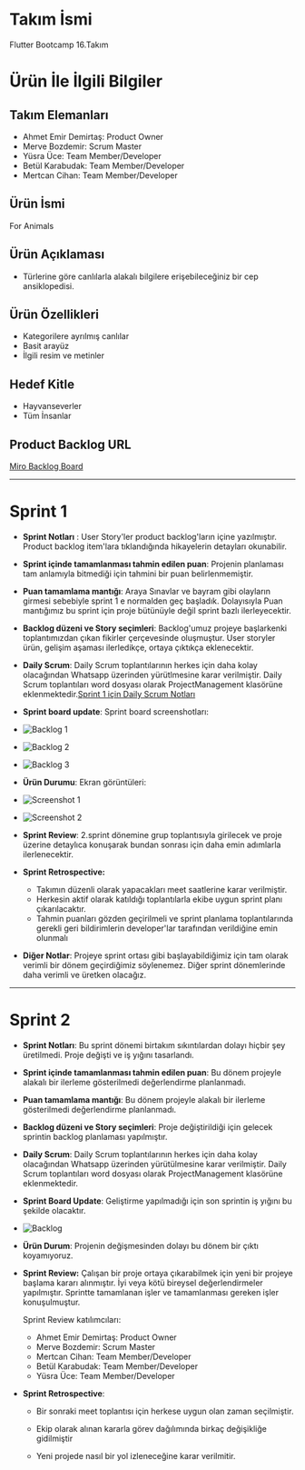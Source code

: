 # **Takım İsmi**
Flutter Bootcamp 16.Takım
# Ürün İle İlgili Bilgiler

## Takım Elemanları

- Ahmet Emir Demirtaş: Product Owner
- Merve Bozdemir: Scrum Master
- Yüsra Üce: Team Member/Developer
- Betül Karabudak: Team Member/Developer
- Mertcan Cihan: Team Member/Developer

## Ürün İsmi
For Animals

## Ürün Açıklaması
 - Türlerine göre canlılarla alakalı bilgilere erişebileceğiniz bir cep ansiklopedisi.

## Ürün Özellikleri

- Kategorilere ayrılmış canlılar
- Basit arayüz
- İlgili resim ve metinler

## Hedef Kitle

- Hayvanseverler
- Tüm İnsanlar 

## Product Backlog URL

[Miro Backlog Board](https://miro.com/app/board/uXjVO4Uc7FE=/)

---

# Sprint 1

- **Sprint Notları** : User Story'ler product backlog'ların içine yazılmıştır. Product backlog item'lara tıklandığında hikayelerin detayları okunabilir.
- **Sprint içinde tamamlanması tahmin edilen puan**: Projenin planlaması tam anlamıyla bitmediği için tahmini bir puan belirlenmemiştir.
- **Puan tamamlama mantığı**: Araya Sınavlar ve bayram gibi olayların girmesi sebebiyle sprint 1 e normalden geç başladık. Dolayısıyla Puan mantığımız bu sprint için proje bütünüyle değil sprint bazlı ilerleyecektir.
- **Backlog düzeni ve Story seçimleri**: Backlog'umuz projeye başlarkenki toplantımızdan çıkan fikirler çerçevesinde oluşmuştur. User storyler ürün, gelişim aşaması ilerledikçe, ortaya çıktıkça eklenecektir.
- **Daily Scrum**: Daily Scrum toplantılarının herkes için daha kolay olacağından Whatsapp üzerinden yürütlmesine karar verilmiştir. Daily Scrum toplantıları word dosyası olarak ProjectManagement klasörüne eklenmektedir.[Sprint 1 için Daily Scrum Notları](https://github.com/Akademi-16-Grup/ForAnimals-Raporlar-ve-Belgeler/raw/main/ProjectManagement/Sprint1Documents/DailyScrumMeetingNotesSprint1.docx)
-  **Sprint board update**: Sprint board screenshotları: 
-  ![Backlog 1](https://github.com/Akademi-16-Grup/ForAnimals-Raporlar-ve-Belgeler/blob/main/ProjectManagement/Sprint1Documents/Backlog1.png)
-  ![Backlog 2](https://github.com/Akademi-16-Grup/ForAnimals-Raporlar-ve-Belgeler/blob/main/ProjectManagement/Sprint1Documents/Backlog2.png)
-  ![Backlog 3](https://github.com/Akademi-16-Grup/ForAnimals-Raporlar-ve-Belgeler/blob/main/ProjectManagement/Sprint1Documents/Backlog3.png)
-  **Ürün Durumu**: Ekran görüntüleri:
-  ![Screenshot 1](https://github.com/Akademi-16-Grup/ForAnimals-Raporlar-ve-Belgeler/blob/main/ProjectManagement/Sprint1Documents/productss%20(1).jpeg)
-  ![Screenshot 2](https://github.com/Akademi-16-Grup/ForAnimals-Raporlar-ve-Belgeler/blob/main/ProjectManagement/Sprint1Documents/productss%20(2).jpeg)
- **Sprint Review**: 2.sprint dönemine grup toplantısıyla girilecek ve proje üzerine detaylıca konuşarak bundan sonrası için daha emin adımlarla ilerlenecektir.
- **Sprint Retrospective:**
  - Takımın düzenli olarak yapacakları meet saatlerine karar verilmiştir.
  - Herkesin aktif olarak katıldığı toplantılarla ekibe uygun sprint planı çıkarılacaktır.
  - Tahmin puanları gözden geçirilmeli ve sprint planlama toplantılarında gerekli geri bildirimlerin developer'lar tarafından verildiğine emin olunmalı 
 
- **Diğer Notlar**: Projeye sprint ortası gibi başlayabildiğimiz için tam olarak verimli bir dönem geçirdiğimiz söylenemez. Diğer sprint dönemlerinde daha verimli ve üretken olacağız. 

---

# Sprint 2

- **Sprint Notları**: Bu sprint dönemi birtakım sıkıntılardan dolayı hiçbir şey  üretilmedi. Proje değişti ve iş yığını tasarlandı. 

- **Sprint içinde tamamlanması tahmin edilen puan**: Bu dönem projeyle alakalı bir ilerleme gösterilmedi değerlendirme planlanmadı.

- **Puan tamamlama mantığı**: Bu dönem projeyle alakalı bir ilerleme gösterilmedi değerlendirme planlanmadı.

- **Backlog düzeni ve Story seçimleri**: Proje değiştirildiği için gelecek sprintin backlog planlaması yapılmıştır.

- **Daily Scrum**: Daily Scrum toplantılarının herkes için daha kolay olacağından Whatsapp üzerinden yürütülmesine karar verilmiştir. Daily Scrum toplantıları word dosyası olarak ProjectManagement klasörüne eklenmektedir.

- **Sprint Board Update**: Geliştirme yapılmadığı için son sprintin iş yığını bu şekilde olacaktır.
- ![Backlog](https://github.com/Akademi-16-Grup/ForAnimals-Raporlar-ve-Belgeler/blob/main/ProjectManagement/Sprint2Documents/Backlog.png)
- **Ürün Durum**: Projenin değişmesinden dolayı bu dönem bir çıktı koyamıyoruz.

- **Sprint Review:** Çalışan bir proje ortaya çıkarabilmek için yeni bir projeye başlama kararı alınmıştır. İyi veya kötü bireysel değerlendirmeler yapılmıştır. Sprintte tamamlanan işler ve tamamlanması gereken işler konuşulmuştur.

   Sprint Review katılımcıları:
    - Ahmet Emir Demirtaş: Product Owner
    - Merve Bozdemir: Scrum Master
    - Mertcan Cihan: Team Member/Developer
    - Betül Karabudak: Team Member/Developer
    - Yüsra Üce: Team Member/Developer

- **Sprint Retrospective**:

    - Bir sonraki meet toplantısı için herkese uygun olan zaman seçilmiştir.
 
    - Ekip olarak alınan kararla görev dağılımında birkaç değişikliğe gidilmiştir
 
    - Yeni projede nasıl bir yol izleneceğine karar verilmitir.

